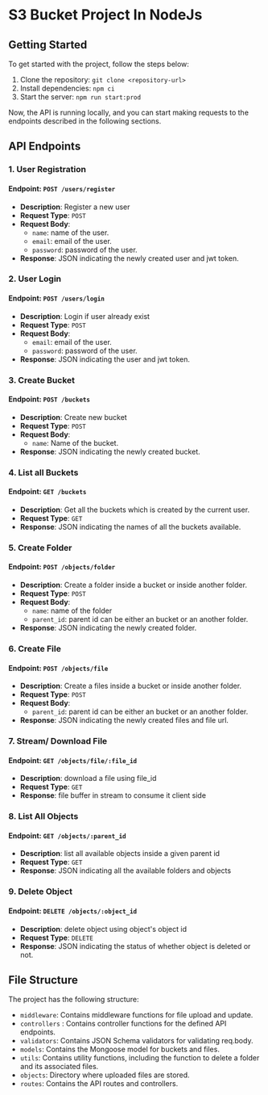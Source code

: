 # S3 Bucket Project In NodeJs

## Getting Started

To get started with the project, follow the steps below:

1. Clone the repository: `git clone <repository-url>`
2. Install dependencies: `npm ci`
3. Start the server: `npm run start:prod`

Now, the API is running locally, and you can start making requests to the endpoints described in the following sections.

## API Endpoints

### 1. User Registration

#### Endpoint: `POST /users/register`

- **Description**: Register a new user
- **Request Type**: `POST`
- **Request Body**:
  - `name`: name of the user.
  - `email`: email of the user.
  - `password`: password of the user.
- **Response**: JSON indicating the newly created user and jwt token.

### 2. User Login

#### Endpoint: `POST /users/login`

- **Description**: Login if user already exist
- **Request Type**: `POST`
- **Request Body**:
  - `email`: email of the user.
  - `password`: password of the user.
- **Response**: JSON indicating the user and jwt token.

### 3. Create Bucket

#### Endpoint: `POST /buckets`

- **Description**: Create new bucket
- **Request Type**: `POST`
- **Request Body**:
  - `name`: Name of the bucket.
- **Response**: JSON indicating the newly created bucket.

### 4. List all Buckets

#### Endpoint: `GET /buckets`

- **Description**: Get all the buckets which is created by the current user.
- **Request Type**: `GET`
- **Response**: JSON indicating the names of all the buckets available.

### 5. Create Folder

#### Endpoint: `POST /objects/folder`

- **Description**: Create a folder inside a bucket or inside another folder.
- **Request Type**: `POST`
- **Request Body**:
  - `name`: name of the folder
  - `parent_id`: parent id can be either an bucket or an another folder.
- **Response**: JSON indicating the newly created folder.

### 6. Create File

#### Endpoint: `POST /objects/file`

- **Description**: Create a files inside a bucket or inside another folder.
- **Request Type**: `POST`
- **Request Body**:
  - `parent_id`: parent id can be either an bucket or an another folder.
- **Response**: JSON indicating the newly created files and file url.

### 7. Stream/ Download File

#### Endpoint: `GET /objects/file/:file_id`

- **Description**: download a file using file_id
- **Request Type**: `GET`
- **Response**: file buffer in stream to consume it client side

### 8. List All Objects

#### Endpoint: `GET /objects/:parent_id`

- **Description**: list all available objects inside a given parent id
- **Request Type**: `GET`
- **Response**: JSON indicating all the available folders and objects

### 9. Delete Object

#### Endpoint: `DELETE /objects/:object_id`

- **Description**: delete object using object's object id
- **Request Type**: `DELETE`
- **Response**: JSON indicating the status of whether object is deleted or not.

## File Structure

The project has the following structure:

- `middleware`: Contains middleware functions for file upload and update.
- `controllers` : Contains controller functions for the defined API endpoints.
- `validators`: Contains JSON Schema validators for validating req.body.
- `models`: Contains the Mongoose model for buckets and files.
- `utils`: Contains utility functions, including the function to delete a folder and its associated files.
- `objects`: Directory where uploaded files are stored.
- `routes`: Contains the API routes and controllers.
